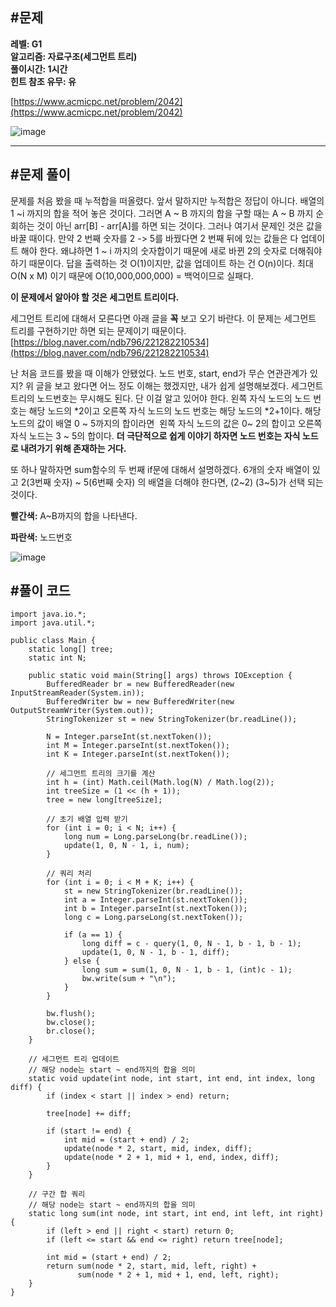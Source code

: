 ## **#문제**         

**레벨: G1  
알고리즘: 자료구조(세그먼트 트리)**   
**풀이시간: 1시간  
힌트 참조 유무: 유**

[https://www.acmicpc.net/problem/2042](https://www.acmicpc.net/problem/2042)

![image](https://github.com/user-attachments/assets/64e51ac5-b1ec-49fe-af36-1af067a65890)

---

## **#문제 풀이**        

문제를 처음 봤을 때 누적합을 떠올렸다. 앞서 말하지만 누적합은 정답이 아니다. 배열의 1 ~i 까지의 합을 적어 놓은 것이다. 그러면 A ~ B 까지의 합을 구할 때는 A ~ B 까지 순회하는 것이 아닌 arr\[B\] - arr\[A\]를 하면 되는 것이다. 그러나 여기서 문제인 것은 값을 바꿀 때이다. 만약 2 번째 숫자를 2 -> 5를 바꿨다면 2 번째 뒤에 있는 값들은 다 업데이트 해야 한다. 왜냐하면 1 ~ i 까지의 숫자합이기 때문에 새로 바뀐 2의 숫자로 더해줘야 하기 때문이다. 답을 출력하는 것 O(1)이지만, 값을 업데이트 하는 건 O(n)이다. 최대 O(N x M) 이기 때문에 O(10,000,000,000) = 백억이므로 실패다. 

**이 문제에서 알아야 할 것은 세그먼트 트리이다.** 

세그먼트 트리에 대해서 모른다면 아래 글을 **꼭** 보고 오기 바란다. 이 문제는 세그먼트 트리를 구현하기만 하면 되는 문제이기 때문이다.  
[https://blog.naver.com/ndb796/221282210534](https://blog.naver.com/ndb796/221282210534)


난 처음 코드를 봤을 때 이해가 안됐었다. 노드 번호, start, end가 무슨 연관관계가 있지? 위 글을 보고 왔다면 어느 정도 이해는 했겠지만, 내가 쉽게 설명해보겠다. 세그먼트 트리의 노드번호는 무시해도 된다. 단 이걸 알고 있어야 한다. 왼쪽 자식 노드의 노드 번호는 해당 노드의 \*2이고 오른쪽 자식 노드의 노드 번호는 해당 노드의 \*2+1이다. 해당 노드의 값이 배열 0 ~ 5까지의 합이라면  왼쪽 자식 노드의 값은 0~ 2의 합이고 오른쪽 자식 노드는 3 ~ 5의 합이다. **더 극단적으로 쉽게 이야기 하자면 노드 번호는 자식 노드로 내려가기 위해 존재하는 거다.**

또 하나 말하자면 sum함수의 두 번째 if문에 대해서 설명하겠다. 6개의 숫자 배열이 있고 2(3번째 숫자) ~ 5(6번째 숫자) 의 배열을 더해야 한다면, (2~2) (3~5)가 선택 되는 것이다. 

**빨간색:** A~B까지의 합을 나타낸다.

**파란색:** 노드번호

![image](https://github.com/user-attachments/assets/e10f7a09-e9de-495d-a1a5-c100c85cc035)

## **#풀이 코드**      

```
import java.io.*;
import java.util.*;

public class Main {
    static long[] tree;
    static int N;

    public static void main(String[] args) throws IOException {
        BufferedReader br = new BufferedReader(new InputStreamReader(System.in));
        BufferedWriter bw = new BufferedWriter(new OutputStreamWriter(System.out));
        StringTokenizer st = new StringTokenizer(br.readLine());

        N = Integer.parseInt(st.nextToken());
        int M = Integer.parseInt(st.nextToken());
        int K = Integer.parseInt(st.nextToken());

        // 세그먼트 트리의 크기를 계산
        int h = (int) Math.ceil(Math.log(N) / Math.log(2));
        int treeSize = (1 << (h + 1));
        tree = new long[treeSize];

        // 초기 배열 입력 받기
        for (int i = 0; i < N; i++) {
            long num = Long.parseLong(br.readLine());
            update(1, 0, N - 1, i, num);
        }

        // 쿼리 처리
        for (int i = 0; i < M + K; i++) {
            st = new StringTokenizer(br.readLine());
            int a = Integer.parseInt(st.nextToken());
            int b = Integer.parseInt(st.nextToken());
            long c = Long.parseLong(st.nextToken());

            if (a == 1) {
                long diff = c - query(1, 0, N - 1, b - 1, b - 1);
                update(1, 0, N - 1, b - 1, diff);
            } else {
                long sum = sum(1, 0, N - 1, b - 1, (int)c - 1);
                bw.write(sum + "\n");
            }
        }

        bw.flush();
        bw.close();
        br.close();
    }

    // 세그먼트 트리 업데이트
    // 해당 node는 start ~ end까지의 합을 의미
    static void update(int node, int start, int end, int index, long diff) {
        if (index < start || index > end) return;

        tree[node] += diff;

        if (start != end) {
            int mid = (start + end) / 2;
            update(node * 2, start, mid, index, diff);
            update(node * 2 + 1, mid + 1, end, index, diff);
        }
    }

    // 구간 합 쿼리
    // 해당 node는 start ~ end까지의 합을 의미
    static long sum(int node, int start, int end, int left, int right) {
        if (left > end || right < start) return 0;
        if (left <= start && end <= right) return tree[node];

        int mid = (start + end) / 2;
        return sum(node * 2, start, mid, left, right) + 
               sum(node * 2 + 1, mid + 1, end, left, right);
    }
}
```
